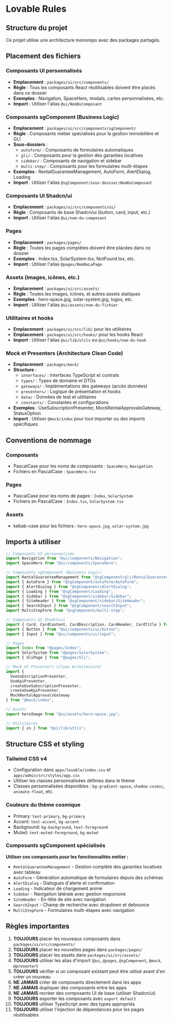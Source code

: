 # Lovable Rules

## Structure du projet
Ce projet utilise une architecture monorepo avec des packages partagés.

## Placement des fichiers

### Composants UI personnalisés
- **Emplacement** : `packages/ui/src/components/`
- **Règle** : Tous les composants React réutilisables doivent être placés dans ce dossier
- **Exemples** : Navigation, SpaceHero, modals, cartes personnalisées, etc.
- **Import** : Utiliser l'alias `@ui/NomDuComposant`

### Composants sgComponent (Business Logic)
- **Emplacement** : `packages/ui/src/components/sgComponent/`
- **Règle** : Composants métier spécialisés pour la gestion immobilière et GLI
- **Sous-dossiers** :
  - `autoform/` : Composants de formulaires automatiques
  - `gli/` : Composants pour la gestion des garanties locatives
  - `sidebar/` : Composants de navigation et sidebar
  - `multi-step/` : Composants pour les formulaires multi-étapes
- **Exemples** : RentalGuaranteeManagement, AutoForm, AlertDialog, Loading
- **Import** : Utiliser l'alias `@sgComponent/sous-dossier/NomDuComposant`

### Composants UI Shadcn/ui
- **Emplacement** : `packages/ui/src/components/ui/`
- **Règle** : Composants de base Shadcn/ui (button, card, input, etc.)
- **Import** : Utiliser l'alias `@ui/nom-du-composant`

### Pages
- **Emplacement** : `packages/pages/`
- **Règle** : Toutes les pages complètes doivent être placées dans ce dossier
- **Exemples** : Index.tsx, SolarSystem.tsx, NotFound.tsx, etc.
- **Import** : Utiliser l'alias `@pages/NomDeLaPage`

### Assets (images, icônes, etc.)
- **Emplacement** : `packages/ui/src/assets/`
- **Règle** : Toutes les images, icônes, et autres assets statiques
- **Exemples** : hero-space.jpg, solar-system.jpg, logos, etc.
- **Import** : Utiliser l'alias `@ui/assets/nom-du-fichier`

### Utilitaires et hooks
- **Emplacement** : `packages/ui/src/lib/` pour les utilitaires
- **Emplacement** : `packages/ui/src/hooks/` pour les hooks React
- **Import** : Utiliser l'alias `@ui/lib/utils` ou `@ui/hooks/nom-du-hook`

### Mock et Presenters (Architecture Clean Code)
- **Emplacement** : `packages/mock/`
- **Structure** :
  - `interfaces/` : Interfaces TypeScript et contrats
  - `types/` : Types de domaine et DTOs
  - `gateways/` : Implémentations des gateways (accès données)
  - `presenters/` : Logique de présentation et hooks
  - `data/` : Données de test et utilitaires
  - `constants/` : Constantes et configurations
- **Exemples** : UseSubscriptionPresenter, MockRentalApprovalsGateway, StatusOption
- **Import** : Utiliser `@mock/index` pour tout importer ou des imports spécifiques

## Conventions de nommage

### Composants
- PascalCase pour les noms de composants : `SpaceHero`, `Navigation`
- Fichiers en PascalCase : `SpaceHero.tsx`

### Pages
- PascalCase pour les noms de pages : `Index`, `SolarSystem`
- Fichiers en PascalCase : `Index.tsx`, `SolarSystem.tsx`

### Assets
- kebab-case pour les fichiers : `hero-space.jpg`, `solar-system.jpg`

## Imports à utiliser

```typescript
// Composants UI personnalisés
import Navigation from "@ui/components/Navigation";
import SpaceHero from "@ui/components/SpaceHero";

// Composants sgComponent (Business Logic)
import RentalGuaranteeManagement from "@sgComponent/gli/RentalGuaranteeManagement";
import { AutoForm } from "@sgComponent/autoform/AutoForm";
import { AlertDialog } from "@sgComponent/AlertDialog";
import { Loading } from "@sgComponent/Loading";
import { Sidebar } from "@sgComponent/sidebar/Sidebar";
import { SiteHeader } from "@sgComponent/sidebar/SiteHeader";
import { SearchInput } from "@sgComponent/searchInput";
import MultiStepForm from "@sgComponent/multi-step";

// Composants UI Shadcn/ui
import { Card, CardContent, CardDescription, CardHeader, CardTitle } from "@ui/components/ui/card";
import { Button } from "@ui/components/ui/button";
import { Input } from "@ui/components/ui/input";

// Pages
import Index from "@pages/Index";
import SolarSystem from "@pages/SolarSystem";
import { GliPage } from "@pages/Gli";

// Mock et Presenters (Clean Architecture)
import { 
  UseSubscriptionPresenter, 
  UseKpiPresenter,
  createUseSubscriptionPresenter,
  createUseKpiPresenter,
  MockRentalApprovalsGateway
} from "@mock/index";

// Assets
import heroImage from "@ui/assets/hero-space.jpg";

// Utilitaires
import { cn } from "@ui/lib/utils";
```

## Structure CSS et styling

### Tailwind CSS v4
- Configuration dans `apps/lovable/index.css` et `apps/admin/src/styles/app.css`
- Utiliser les classes personnalisées définies dans le thème
- Classes personnalisées disponibles : `bg-gradient-space`, `shadow-cosmic`, `animate-float`, etc.

### Couleurs du thème cosmique
- Primary: `text-primary`, `bg-primary`
- Accent: `text-accent`, `bg-accent`
- Background: `bg-background`, `text-foreground`
- Muted: `text-muted-foreground`, `bg-muted`

### Composants sgComponent spécialisés
**Utiliser ces composants pour les fonctionnalités métier :**
- `RentalGuaranteeManagement` - Gestion complète des garanties locatives avec tableau
- `AutoForm` - Génération automatique de formulaires depuis des schémas
- `AlertDialog` - Dialogues d'alerte et confirmation
- `Loading` - Indicateur de chargement animé
- `Sidebar` - Navigation latérale avec gestion responsive
- `SiteHeader` - En-tête de site avec navigation
- `SearchInput` - Champ de recherche avec dropdown et debounce
- `MultiStepForm` - Formulaires multi-étapes avec navigation

## Règles importantes

1. **TOUJOURS** placer les nouveaux composants dans `packages/ui/src/components/`
2. **TOUJOURS** placer les nouvelles pages dans `packages/pages/`
3. **TOUJOURS** placer les assets dans `packages/ui/src/assets/`
4. **TOUJOURS** utiliser les alias d'import (`@ui`, `@pages`, `@sgComponent`, `@mock`, `@presenter`)
5. **TOUJOURS** vérifier si un composant existant peut être utilisé avant d'en créer un nouveau
6. **NE JAMAIS** créer de composants directement dans les apps
7. **NE JAMAIS** dupliquer des composants entre les apps
8. **NE JAMAIS** recréer des composants UI de base (utiliser Shadcn/ui)
9. **TOUJOURS** exporter les composants avec `export default`
10. **TOUJOURS** utiliser TypeScript avec des types appropriés
11. **TOUJOURS** utiliser l'injection de dépendances pour les pages réutilisables
